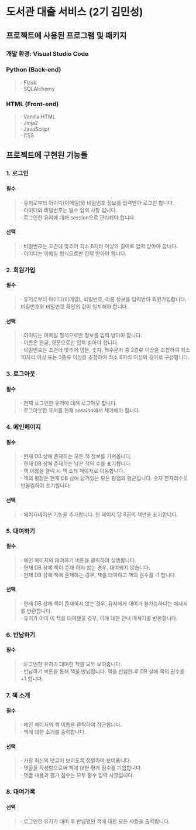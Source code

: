 도서관 대출 서비스 (2기 김민성)
============================

## 프로젝트에 사용된 프로그램 및 패키지

### 개발 환경: Visual Studio Code

### Python (Back-end)
> · Flask       
> · SQLAlchemy       

### HTML (Front-end)
> · Vanilla HTML          
> · Jinja2           
> · JavaScript          
> · CSS           

## 프로젝트에 구현된 기능들

### 1. 로그인

#### 필수

> · 유저로부터 아이디(이메일)와 비밀번호 정보를 입력받아 로그인 합니다.      
> · 아이디와 비밀번호는 필수 입력 사항 입니다.         
> · 로그인한 유저에 대해 session으로 관리해야 합니다.           

#### 선택

> · 비밀번호는 조건에 맞추어 최소 8자리 이상의 길이로 입력 받아야 합니다.          
> · 아이디는 이메일 형식으로만 입력 받아야 합니다.        

### 2. 회원가입

#### 필수

> · 유저로부터 아이디(이메일), 비밀번호, 이름 정보를 입력받아 회원가입합니다.
> · 비밀번호와 비밀번호 확인의 값이 일치해야 합니다.

#### 선택 

> · 아이디는 이메일 형식으로만 정보를 입력 받아야 합니다.     
> · 이름은 한글, 영문으로만 입력 받아야 합니다.            
> · 비밀번호는 조건에 맞추어 영문, 숫자, 특수문자 중 2종류 이상을 조합하여 최소 10자리 이상 또는 3종류 이상을 조합하여 최소 8자리 이상의 길이로 구성합니다.     

### 3. 로그아웃

#### 필수

> · 현재 로그인한 유저에 대해 로그아웃 합니다.          
> · 로그아웃한 유저를 현재 session에서 제거해야 합니다.        

### 4. 메인페이지

#### 필수

> · 현재 DB 상에 존재하는 모든 책 정보를 가져옵니다.                
> · 현재 DB 상에 존재하는 남은 책의 수를 표기합니다.           
> · 책 이름을 클릭 시 책 소개 페이지로 이동합니다.          
> · 책의 평점은 현재 DB 상에 담겨있는 모든 평점의 평균입니다. 숫자 한자리수로 반올림하여 표기합니다.

#### 선택

> · 페이지네이션 기능을 추가합니다. 한 페이지 당 8권의 책만을 표기합니다.

### 5. 대여하기

#### 필수

> · 메인 페이지의 대여하기 버튼을 클릭하여 실행합니다.           
> · 현재 DB 상에 책이 존재 하지 않는 경우, 대여되지 않습니다.         
> · 현재 DB 상에 책에 존재하는 경우, 책을 대여하고 책의 권수를 -1 합니다.

#### 선택

> · 현재 DB 상에 책이 존재하지 않는 경우, 유저에게 대여가 불가능하다는 메세지를 반환합니다.            
> · 유저가 이미 이 책을 대여했을 경우, 이에 대한 안내 메세지를 반환합니다.

### 6. 반납하기

#### 필수

> · 로그인한 유저가 대여한 책을 모두 보여줍니다.    
> · 반납하기 버튼을 통해 책을 반납합니다. 책을 반납한 후 DB 상에 책의 권수를 +1 합니다.

### 7. 책 소개

#### 필수

> · 메인 페이지의 책 이름을 클릭하여 접근합니다.              
> · 책에 대한 소개를 출력합니다.

#### 선택 

> · 가장 최신의 댓글이 보이도록 정렬하여 보여줍니다.          
> · 댓글을 작성함으로써 책에 대한 평가 점수를 기입합니다.           
> · 댓글 내용과 평가 점수는 모두 필수 입력 사항입니다.           

### 8. 대여기록

#### 선택

> · 로그인한 유저가 대여 후 반납했던 책에 대한 모든 사항을 출력합니다.